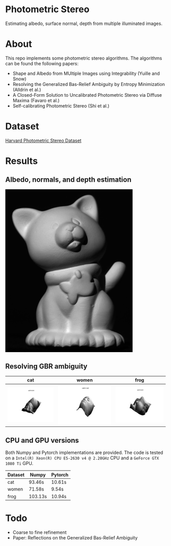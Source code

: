 # Photometric Stereo
Estimating albedo, surface normal, depth from multiple illuminated images.

# About
This repo implements some photometric stereo algorithms. The algorithms can be found the following papers:
- Shape and Albedo from MUltiple Images using Integrability (Yuille and Snow)
- Resolving the Generalized Bas-Relief Ambiguity by Entropy Minimization (Alldrin et al.)
- A Closed-Form Solution to Uncalibrated Photometric Stereo via Diffuse Maxima (Favaro et al.)
- Self-calibrating Photometric Stereo (Shi et al.)

# Dataset
[Harvard Photometric Stereo Dataset](http://vision.seas.harvard.edu/qsfs/Data.html)

# Results
## Albedo, normals, and depth estimation
![est](./results/result.gif)

## Resolving GBR ambiguity
|cat|women|frog|
|--|--|--|
|![gbr](./results/compare_cat.gif)|![gbr](./results/compare_women.gif)|![gbr](./results/compare_frog.gif)|

## CPU and GPU versions
Both Numpy and Pytorch implementations are provided. The code is tested on a `Intel(R) Xeon(R) CPU E5-2630 v4 @ 2.20GHz` CPU and a `GeForce GTX 1080 Ti` GPU.

|Dataset|Numpy|Pytorch|
|--|--|--|
|cat|93.46s|10.61s|
|women|71.58s|9.54s|
|frog|103.13s|10.94s|


# Todo
- Coarse to fine refinement
- Paper: Reflections on the Generalized Bas-Relief Ambiguity